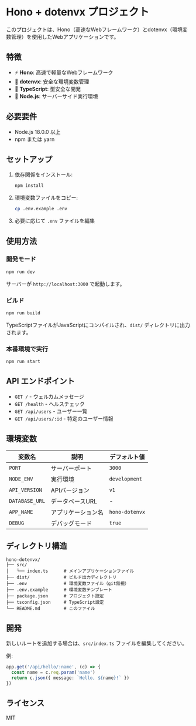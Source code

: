 # Hono + dotenvx プロジェクト

このプロジェクトは、Hono（高速なWebフレームワーク）とdotenvx（環境変数管理）を使用したWebアプリケーションです。

## 特徴

- ⚡ **Hono**: 高速で軽量なWebフレームワーク
- 🔐 **dotenvx**: 安全な環境変数管理
- 🔧 **TypeScript**: 型安全な開発
- 🚀 **Node.js**: サーバーサイド実行環境

## 必要要件

- Node.js 18.0.0 以上
- npm または yarn

## セットアップ

1. 依存関係をインストール:
   ```bash
   npm install
   ```


2. 環境変数ファイルをコピー:
   ```bash
   cp .env.example .env
   ```

3. 必要に応じて `.env` ファイルを編集

## 使用方法

### 開発モード

```bash
npm run dev
```

サーバーが `http://localhost:3000` で起動します。

### ビルド

```bash
npm run build
```

TypeScriptファイルがJavaScriptにコンパイルされ、`dist/` ディレクトリに出力されます。

### 本番環境で実行

```bash
npm run start
```

## API エンドポイント

- `GET /` - ウェルカムメッセージ
- `GET /health` - ヘルスチェック
- `GET /api/users` - ユーザー一覧
- `GET /api/users/:id` - 特定のユーザー情報

## 環境変数

| 変数名 | 説明 | デフォルト値 |
|--------|------|--------------|
| `PORT` | サーバーポート | `3000` |
| `NODE_ENV` | 実行環境 | `development` |
| `API_VERSION` | APIバージョン | `v1` |
| `DATABASE_URL` | データベースURL | - |
| `APP_NAME` | アプリケーション名 | `hono-dotenvx` |
| `DEBUG` | デバッグモード | `true` |

## ディレクトリ構造

```
hono-dotenvx/
├── src/
│   └── index.ts      # メインアプリケーションファイル
├── dist/             # ビルド出力ディレクトリ
├── .env              # 環境変数ファイル（git無視）
├── .env.example      # 環境変数テンプレート
├── package.json      # プロジェクト設定
├── tsconfig.json     # TypeScript設定
└── README.md         # このファイル
```

## 開発

新しいルートを追加する場合は、`src/index.ts` ファイルを編集してください。

例:
```typescript
app.get('/api/hello/:name', (c) => {
  const name = c.req.param('name')
  return c.json({ message: `Hello, ${name}!` })
})
```

## ライセンス

MIT
